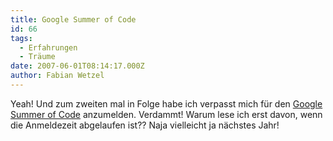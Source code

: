 ```yaml
---
title: Google Summer of Code
id: 66
tags:
  - Erfahrungen
  - Träume
date: 2007-06-01T08:14:17.000Z
author: Fabian Wetzel
---
```


Yeah! Und zum zweiten mal in Folge habe ich verpasst mich für den [Google Summer of Code](http://code.google.com/soc/) anzumelden. Verdammt! Warum lese ich erst davon, wenn die Anmeldezeit abgelaufen ist?? Naja vielleicht ja nächstes Jahr!

